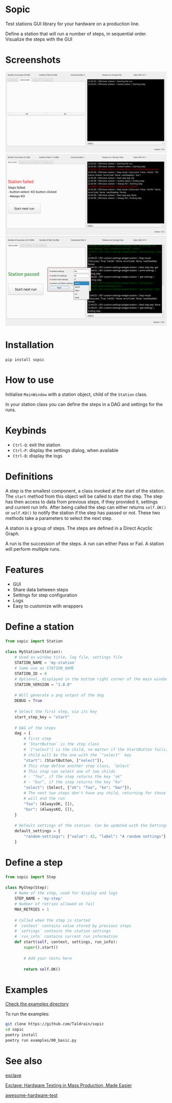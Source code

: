 Sopic
======

Test stations GUI library for your hardware on a production line.

Define a station that will run a number of steps, in sequential order.
Visualize the steps with the GUI


# Screenshots

![](assets/basic.png)
![](assets/basic-run.png)
![](assets/settings.png)


# Installation

`pip install sopic`


# How to use

Initialise `MainWindow` with a station object, child of the `Station` class.

In your station class you can define the steps in a DAG and settings for the
runs.


# Keybinds

- `Ctrl-Q`: exit the station
- `Ctrl-P`: display the settings dialog, when available
- `Ctrl-B`: display the logs

# Definitions

A step is the smallest component, a class invoked at the start of the station.
The `start` method from this object will be called to start the step. The step
has then access to data from previous steps, if they provided it, settings and
current run info.
After being called the step can either returns `self.OK()` or `self.KO()` to
notify the station if the step has passed or not. These two methods take a
parameters to select the next step.

A station is a group of steps. The steps are defined in a Direct Acyclic Graph.

A run is the succession of the steps. A run can either Pass or Fail. A station
will perform multiple runs.


# Features

- GUI
- Share data between steps
- Settings for step configuration
- Logs
- Easy to customize with wrappers

# Define a station

```python
from sopic import Station

class MyStation(Station):
    # Used as window title, log file, settings file
    STATION_NAME = 'my-station'
    # Same use as STATION_NAME
    STATION_ID = 0
    # Optional, displayed in the bottom right corner of the main window
    STATION_VERSION = "1.0.0"

    # Will generate a png output of the dag
    DEBUG = True

    # Select the first step, via its key
    start_step_key = "start"

    # DAG of the steps
    dag = {
        # first step
        # `StartButton` is the step class
        # `["select"] is the child, no matter if the StartButton fails, the
        # child will be the one with the `"select"` key
        "start": (StartButton, ["select"]),
        # This step define another step class, `Select`
        # This step can select one of two childs
        # - "foo", if the step returns the key "ok"
        # - "bar", if the step returns the key "ko"
        "select": (Select, {"ok": "foo", "ko": "bar"}),
        # The next two steps don't have any child, returning for those step
        # will end the run
        "foo": (AlwaysOK, []),
        "bar": (AlwaysKO, []),
    }

    # Default settings of the station. Can be updated with the SettingsDialog.
    default_settings = {
        "random-settings": {"value": 42, "label": "A random settings"},
    }
```

# Define a step

```python
from sopic import Step

class MyStep(Step):
    # Name of the step, used for display and logs
    STEP_NAME = 'my-step'
    # Number of retries allowed on fail
    MAX_RETRIES = 1

    # Called when the step is started
    # `context` contains value stored by previous steps
    # `settings` contains the station settings
    # `run_info` contains current run information
    def start(self, context, settings, run_info):
        super().start()

        # Add your tests here

        return self.OK()
```


# Examples

[Check the examples directory](./examples)

To run the examples:
```bash
git clone https://github.com/Taldrain/sopic
cd sopic
poetry install
poetry run examples/00_basic.py
```


# See also

[exclave](https://github.com/exclave/exclave)

[Exclave: Hardware Testing in Mass Production, Made Easier](https://www.bunniestudios.com/blog/?p=5450)

[awesome-hardware-test](https://github.com/sschaetz/awesome-hardware-test)
